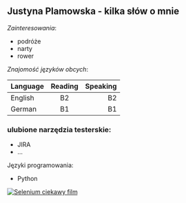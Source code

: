 ## Justyna Plamowska - kilka słów o mnie



*Zainteresowania*:
* podróże
* narty
* rower

*Znajomość języków obcych*:


| Language        | Reading          | Speaking  |
| -------------   |:-------------:   | -----:    |
| English         | B2               | B2        |
| German          | B1               |   B1      |



### ulubione narzędzia testerskie:
- JIRA 
- ...


Języki programowania:
- Python

[![Selenium ciekawy film](http://img.youtube.com/vi/YOUTUBE_VIDEO_ID_HERE/0.jpg)](https://www.youtube.com/watch?v=5FUdrBq-WFo)
